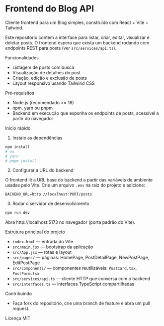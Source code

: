 
# Frontend do Blog API

Cliente frontend para um Blog simples, construído com React + Vite + Tailwind.

Este repositório contém a interface para listar, criar, editar, visualizar e deletar posts. O frontend espera que exista um backend rodando com endpoints REST para posts (ver `src/services/api.ts`).

Funcionalidades

- Listagem de posts com busca
- Visualização de detalhes do post
- Criação, edição e exclusão de posts
- Layout responsivo usando Tailwind CSS

Pré-requisitos

- Node.js (recomendado >= 18)
- npm, yarn ou pnpm
- Backend em execução que exponha os endpoints de posts, acessível a partir do navegador

Início rápido

1. Instale as dependências

```sh
npm install
# ou
# yarn
# pnpm install
```

2. Configurar a URL do backend

O frontend lê a URL base do backend a partir das variáveis de ambiente usadas pelo Vite. Crie um arquivo `.env` na raiz do projeto e adicione:

```env
BACKEND_URL=http://localhost:PORT/posts
```


3. Rodar o servidor de desenvolvimento

```sh
npm run dev
```

Abra http://localhost:5173 no navegador (porta padrão do Vite).


Estrutura principal do projeto

- `index.html` — entrada do Vite
- `src/main.jsx` — bootstrap da aplicação
- `src/App.jsx` — rotas e layout
- `src/pages/` — páginas: HomePage, PostDetailPage, NewPostPage, EditPostPage
- `src/components/` — componentes reutilizáveis: `PostCard.tsx`, `PostForm.tsx`
- `src/services/api.ts` — cliente HTTP que conversa com o backend
- `src/interfaces.ts` — interfaces TypeScript compartilhadas


Contribuindo

- Faça fork do repositório, crie uma branch de feature e abra um pull request.

Licença
MIT



